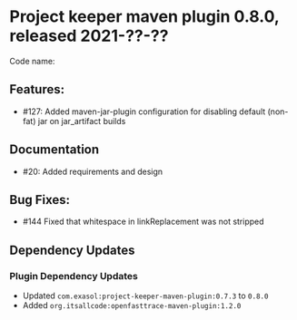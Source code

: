 # Project keeper maven plugin 0.8.0, released 2021-??-??

Code name:

## Features:

* #127: Added maven-jar-plugin configuration for disabling default (non-fat) jar on jar_artifact builds

## Documentation

* #20: Added requirements and design

## Bug Fixes:

* #144 Fixed that whitespace in linkReplacement was not stripped

## Dependency Updates

### Plugin Dependency Updates

* Updated `com.exasol:project-keeper-maven-plugin:0.7.3` to `0.8.0`
* Added `org.itsallcode:openfasttrace-maven-plugin:1.2.0`
